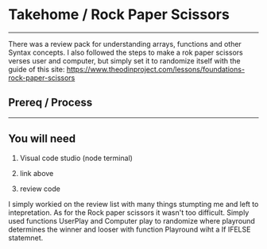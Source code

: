 
# Takehome / Rock Paper Scissors
-------
There was a review pack for understanding arrays, functions and other Syntax concepts.
I also followed the steps to make a rok paper scissors verses user and computer, but simply set it to randomize itself with the guide of this site:
https://www.theodinproject.com/lessons/foundations-rock-paper-scissors


## Prereq / Process
---
## You will need 

1. Visual code studio (node terminal)

2. link above

3. review code

I simply workied on the review list with many things stumpting me and left to intepretation. As for the Rock paper scissors it wasn't too difficult. Simply used functions UserPlay and Computer play to randomize where playround determines the winner and looser with function Playround wiht a If IFELSE statemnet.
